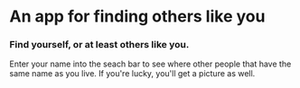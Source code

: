 # An app for finding others like you

### Find yourself, or at least others like you.

Enter your name into the seach bar to see where other people that have the same name as you live. If you're lucky, you'll get a picture as well.